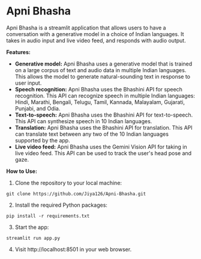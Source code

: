 # Apni Bhasha

Apni Bhasha is a streamlit application that allows users to have a conversation with a generative model in a choice of Indian languages. It takes in audio input and live video feed, and responds with audio output.

**Features:**

* **Generative model:** Apni Bhasha uses a generative model that is trained on a large corpus of text and audio data in multiple Indian languages. This allows the model to generate natural-sounding text in response to user input.
* **Speech recognition:** Apni Bhasha uses the Bhashini API for speech recognition. This API can recognize speech in multiple Indian languages: Hindi, Marathi, Bengali, Telugu, Tamil, Kannada, Malayalam, Gujarati, Punjabi, and Odia.
* **Text-to-speech:** Apni Bhasha uses the Bhashini API for text-to-speech. This API can synthesize speech in 10 Indian languages.
* **Translation:** Apni Bhasha uses the Bhashini API for translation. This API can translate text between any two of the 10 Indian languages supported by the app.
* **Live video feed:** Apni Bhasha uses the Gemini Vision API for taking in live video feed. This API can be used to track the user's head pose and gaze.

**How to Use:**

1. Clone the repository to your local machine:

```
git clone https://github.com/Jiya126/Apni-Bhasha.git
```

2. Install the required Python packages:

```
pip install -r requirements.txt
```

3. Start the app:

```
streamlit run app.py
```

4. Visit http://localhost:8501 in your web browser.

